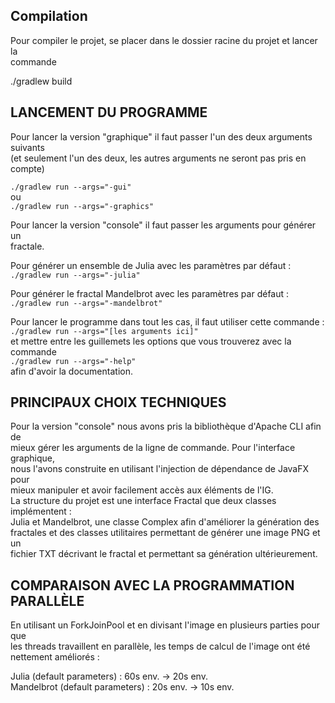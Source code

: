 ## Compilation

Pour compiler le projet, se placer dans le dossier racine du projet et lancer la  
commande  

  ./gradlew build  

## LANCEMENT DU PROGRAMME

Pour lancer la version "graphique" il faut passer l'un des deux arguments suivants  
(et seulement l'un des deux, les autres arguments ne seront pas pris en compte)  

  ``./gradlew run --args="-gui"``  
ou  
  ``./gradlew run --args="-graphics"``  

Pour lancer la version "console" il faut passer les arguments pour générer un  
fractale.  

Pour générer un ensemble de Julia avec les paramètres par défaut :  
  ``./gradlew run --args="-julia"``  

Pour générer le fractal Mandelbrot avec les paramètres par défaut :  
  ``./gradlew run --args="-mandelbrot"``  

Pour lancer le programme dans tout les cas, il faut utiliser cette commande :  
  ``./gradlew run --args="[les arguments ici]"``  
et mettre entre les guillemets les options que vous trouverez avec la commande  
  ``./gradlew run --args="-help"``  
afin d'avoir la documentation.  

## PRINCIPAUX CHOIX TECHNIQUES

Pour la version "console" nous avons pris la bibliothèque d'Apache CLI afin de  
mieux gérer les arguments de la ligne de commande. Pour l'interface graphique,  
nous l'avons construite en utilisant l'injection de dépendance de JavaFX pour  
mieux manipuler et avoir facilement accès aux éléments de l'IG.  
La structure du projet est une interface Fractal que deux classes implémentent :  
Julia et Mandelbrot, une classe Complex afin d'améliorer la génération des  
fractales et des classes utilitaires permettant de générer une image PNG et un  
fichier TXT décrivant le fractal et permettant sa génération ultérieurement.  

## COMPARAISON AVEC LA PROGRAMMATION PARALLÈLE

En utilisant un ForkJoinPool et en divisant l'image en plusieurs parties pour que  
les threads travaillent en parallèle, les temps de calcul de l'image ont été  
nettement améliorés :  

Julia (default parameters) : 60s env. -> 20s env.  
Mandelbrot (default parameters) : 20s env. -> 10s env.  
